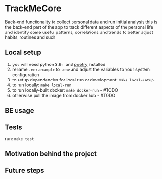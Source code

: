 # TrackMeCore
Back-end functionality to collect personal data and run initial analysis
this is the back-end part of the app to track different aspects of the personal life 
and identify some useful patterns, correlations and trends to better adjust habits, routines and such


## Local setup
1. you will need python 3.9+ and [poetry](https://python-poetry.org/docs/#installation) installed
2. rename `.env.example` to `.env` and adjust the variables to your system configuration
3. to setup dependencies for local run or development: `make local-setup`
4. to run locally: `make local-run`
5. to run locally-built docker: `make docker-run` - #TODO
6. otherwise pull the image from docker hub - #TODO

## BE usage


## Tests
run: `make test`

## Motivation behind the project


## Future steps

